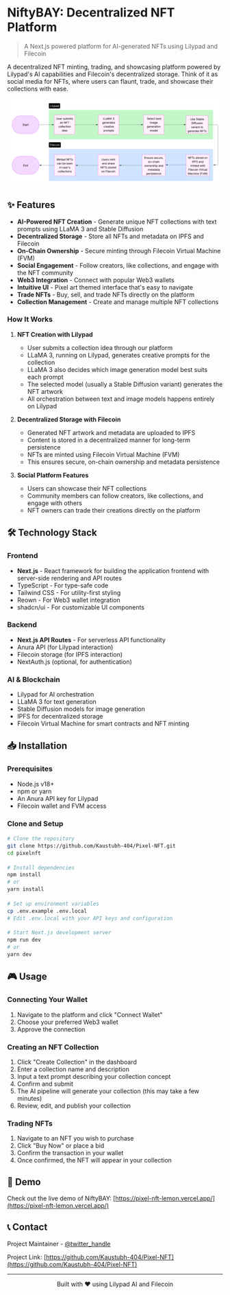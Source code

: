 # NiftyBAY: Decentralized NFT Platform

> A Next.js powered platform for AI-generated NFTs using Lilypad and Filecoin

A decentralized NFT minting, trading, and showcasing platform powered by Lilypad's AI capabilities and Filecoin's decentralized storage. Think of it as social media for NFTs, where users can flaunt, trade, and showcase their collections with ease.

![NiftyBAY Architecture Flowchart](./flowchart.png)


## ✨ Features

- **AI-Powered NFT Creation** - Generate unique NFT collections with text prompts using LLaMA 3 and Stable Diffusion
- **Decentralized Storage** - Store all NFTs and metadata on IPFS and Filecoin
- **On-Chain Ownership** - Secure minting through Filecoin Virtual Machine (FVM)
- **Social Engagement** - Follow creators, like collections, and engage with the NFT community
- **Web3 Integration** - Connect with popular Web3 wallets
- **Intuitive UI** - Pixel art themed interface that's easy to navigate
- **Trade NFTs** - Buy, sell, and trade NFTs directly on the platform
- **Collection Management** - Create and manage multiple NFT collections


### How It Works

1. **NFT Creation with Lilypad**
   - User submits a collection idea through our platform
   - LLaMA 3, running on Lilypad, generates creative prompts for the collection
   - LLaMA 3 also decides which image generation model best suits each prompt
   - The selected model (usually a Stable Diffusion variant) generates the NFT artwork
   - All orchestration between text and image models happens entirely on Lilypad

2. **Decentralized Storage with Filecoin**
   - Generated NFT artwork and metadata are uploaded to IPFS
   - Content is stored in a decentralized manner for long-term persistence
   - NFTs are minted using Filecoin Virtual Machine (FVM)
   - This ensures secure, on-chain ownership and metadata persistence

3. **Social Platform Features**
   - Users can showcase their NFT collections
   - Community members can follow creators, like collections, and engage with others
   - NFT owners can trade their creations directly on the platform

## 🛠 Technology Stack

### Frontend
- **Next.js** - React framework for building the application frontend with server-side rendering and API routes
- TypeScript - For type-safe code
- Tailwind CSS - For utility-first styling
- Reown - For Web3 wallet integration
- shadcn/ui - For customizable UI components

### Backend
- **Next.js API Routes** - For serverless API functionality
- Anura API (for Lilypad interaction)
- Filecoin storage (for IPFS interaction)
- NextAuth.js (optional, for authentication)

### AI & Blockchain
- Lilypad for AI orchestration
- LLaMA 3 for text generation
- Stable Diffusion models for image generation
- IPFS for decentralized storage
- Filecoin Virtual Machine for smart contracts and NFT minting

## 📥 Installation

### Prerequisites
- Node.js v18+
- npm or yarn
- An Anura API key for Lilypad
- Filecoin wallet and FVM access

### Clone and Setup

```bash
# Clone the repository
git clone https://github.com/Kaustubh-404/Pixel-NFT.git
cd pixelnft

# Install dependencies
npm install
# or
yarn install

# Set up environment variables
cp .env.example .env.local
# Edit .env.local with your API keys and configuration

# Start Next.js development server
npm run dev
# or
yarn dev
```

## 🎮 Usage

### Connecting Your Wallet
1. Navigate to the platform and click "Connect Wallet"
2. Choose your preferred Web3 wallet
3. Approve the connection

### Creating an NFT Collection
1. Click "Create Collection" in the dashboard
2. Enter a collection name and description
3. Input a text prompt describing your collection concept
4. Confirm and submit
5. The AI pipeline will generate your collection (this may take a few minutes)
6. Review, edit, and publish your collection

### Trading NFTs
1. Navigate to an NFT you wish to purchase
2. Click "Buy Now" or place a bid
3. Confirm the transaction in your wallet
4. Once confirmed, the NFT will appear in your collection

## 🔗 Demo

Check out the live demo of NiftyBAY: [https://pixel-nft-lemon.vercel.app/](https://pixel-nft-lemon.vercel.app/)

## 📞 Contact

Project Maintainer - [@twitter_handle](https://twitter.com/FLACKK_)

Project Link: [https://github.com/Kaustubh-404/Pixel-NFT](https://github.com/Kaustubh-404/Pixel-NFT)

---

<p align="center">Built with ❤️ using Lilypad AI and Filecoin</p>
